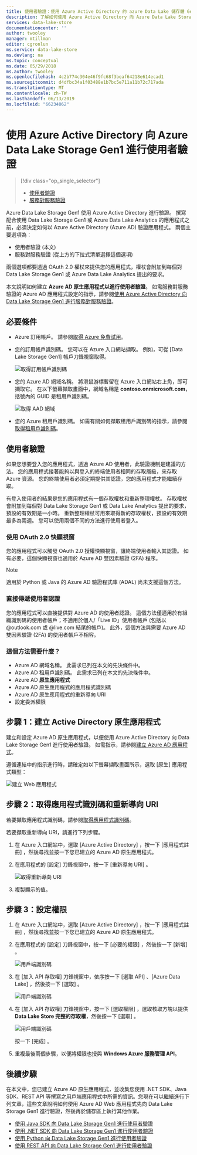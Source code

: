 ```yaml
---
title: 使用者驗證：使用 Azure Active Directory 的 azure Data Lake 儲存體 Gen1 |Microsoft Docs
description: 了解如何使用 Azure Active Directory 向 Azure Data Lake Storage Gen1 完成使用者驗證
services: data-lake-store
documentationcenter: ''
author: twooley
manager: mtillman
editor: cgronlun
ms.service: data-lake-store
ms.devlang: na
ms.topic: conceptual
ms.date: 05/29/2018
ms.author: twooley
ms.openlocfilehash: 4c2b774c304e46f9fc68f3beaf64218e614ecad1
ms.sourcegitcommit: d4dfbc34a1f03488e1b7bc5e711a11b72c717ada
ms.translationtype: MT
ms.contentlocale: zh-TW
ms.lasthandoff: 06/13/2019
ms.locfileid: "66234062"
---
```

# <a name="end-user-authentication-with-azure-data-lake-storage-gen1-using-azure-active-directory"></a>使用 Azure Active Directory 向 Azure Data Lake Storage Gen1 進行使用者驗證
> [!div class="op_single_selector"]
> * [使用者驗證](data-lake-store-end-user-authenticate-using-active-directory.md)
> * [服務對服務驗證](data-lake-store-service-to-service-authenticate-using-active-directory.md)
> 
> 

Azure Data Lake Storage Gen1 使用 Azure Active Directory 進行驗證。 撰寫配合使用 Data Lake Storage Gen1 或 Azure Data Lake Analytics 的應用程式之前，必須決定如何以 Azure Active Directory (Azure AD) 驗證應用程式。 兩個主要選項為︰

* 使用者驗證 (本文)
* 服務對服務驗證 (從上方的下拉式清單選擇這個選項)

兩個選項都要透過 OAuth 2.0 權杖來提供您的應用程式，權杖會附加到每個對 Data Lake Storage Gen1 或 Azure Data Lake Analytics 提出的要求。

本文說明如何建立 **Azure AD 原生應用程式以進行使用者驗證**。 如需服務對服務驗證的 Azure AD 應用程式設定的指示，請參閱[使用 Azure Active Directory 向 Data Lake Storage Gen1 進行服務對服務驗證](data-lake-store-authenticate-using-active-directory.md)。

## <a name="prerequisites"></a>必要條件
* Azure 訂用帳戶。 請參閱[取得 Azure 免費試用](https://azure.microsoft.com/pricing/free-trial/)。

* 您的訂用帳戶識別碼。 您可以在 Azure 入口網站擷取。 例如，可從 [Data Lake Storage Gen1] 帳戶刀鋒視窗取得。
  
    ![取得訂用帳戶識別碼](./media/data-lake-store-end-user-authenticate-using-active-directory/get-subscription-id.png)

* 您的 Azure AD 網域名稱。 將滑鼠游標暫留在 Azure 入口網站右上角，即可擷取它。 在以下螢幕擷取畫面中，網域名稱是 **contoso.onmicrosoft.com**，括號內的 GUID 是租用戶識別碼。 
  
    ![取得 AAD 網域](./media/data-lake-store-end-user-authenticate-using-active-directory/get-aad-domain.png)

* 您的 Azure 租用戶識別碼。 如需有關如何擷取租用戶識別碼的指示，請參閱[取得租用戶識別碼](../active-directory/develop/howto-create-service-principal-portal.md#get-values-for-signing-in)。

## <a name="end-user-authentication"></a>使用者驗證
如果您想要登入您的應用程式，透過 Azure AD 使用者，此驗證機制是建議的方法。 您的應用程式接著能夠以與登入的終端使用者相同的存取層級，來存取 Azure 資源。 您的終端使用者必須定期提供其認證，您的應用程式才能繼續存取。

有登入使用者的結果是您的應用程式有一個存取權杖和重新整理權杖。 存取權杖會附加到每個對 Data Lake Storage Gen1 或 Data Lake Analytics 提出的要求，預設的有效期是一小時。 重新整理權杖可用來取得新的存取權杖，預設的有效期最多為兩週。 您可以使用兩個不同的方法進行使用者登入。

### <a name="using-the-oauth-20-pop-up"></a>使用 OAuth 2.0 快顯視窗
您的應用程式可以觸發 OAuth 2.0 授權快顯視窗，讓終端使用者輸入其認證。 如有必要，這個快顯視窗也適用於 Azure AD 雙因素驗證 (2FA) 程序。 

> [!NOTE]
> 適用於 Python 或 Java 的 Azure AD 驗證程式庫 (ADAL) 尚未支援這個方法。
> 
> 

### <a name="directly-passing-in-user-credentials"></a>直接傳遞使用者認證
您的應用程式可以直接提供對 Azure AD 的使用者認證。 這個方法僅適用於有組織識別碼的使用者帳戶；不適用於個人/「Live ID」使用者帳戶 (包括以 @outlook.com 或 @live.com 結尾的帳戶)。 此外，這個方法與需要 Azure AD 雙因素驗證 (2FA) 的使用者帳戶不相容。

### <a name="what-do-i-need-for-this-approach"></a>這個方法需要什麼？
* Azure AD 網域名稱。 此需求已列在本文的先決條件中。
* Azure AD 租用戶識別碼。 此需求已列在本文的先決條件中。
* Azure AD **原生應用程式**
* Azure AD 原生應用程式的應用程式識別碼
* Azure AD 原生應用程式的重新導向 URI
* 設定委派權限


## <a name="step-1-create-an-active-directory-native-application"></a>步驟 1：建立 Active Directory 原生應用程式

建立和設定 Azure AD 原生應用程式，以便使用 Azure Active Directory 向 Data Lake Storage Gen1 進行使用者驗證。 如需指示，請參閱[建立 Azure AD 應用程式](../active-directory/develop/howto-create-service-principal-portal.md)。

遵循連結中的指示進行時，請確定如以下螢幕擷取畫面所示，選取 [原生]  應用程式類型：

![建立 Web 應用程式](./media/data-lake-store-end-user-authenticate-using-active-directory/azure-active-directory-create-native-app.png "建立原生應用程式")

## <a name="step-2-get-application-id-and-redirect-uri"></a>步驟 2：取得應用程式識別碼和重新導向 URI

若要擷取應用程式識別碼，請參閱[取得應用程式識別碼](../active-directory/develop/howto-create-service-principal-portal.md#get-values-for-signing-in)。

若要擷取重新導向 URI，請進行下列步驟。

1. 在 Azure 入口網站中，選取 [Azure Active Directory]  ，按一下 [應用程式註冊]  ，然後尋找並按一下您已建立的 Azure AD 原生應用程式。

2. 在應用程式的 [設定]  刀鋒視窗中，按一下 [重新導向 URI]  。

    ![取得重新導向 URI](./media/data-lake-store-end-user-authenticate-using-active-directory/azure-active-directory-redirect-uri.png)

3. 複製顯示的值。


## <a name="step-3-set-permissions"></a>步驟 3：設定權限

1. 在 Azure 入口網站中，選取 [Azure Active Directory]  ，按一下 [應用程式註冊]  ，然後尋找並按一下您已建立的 Azure AD 原生應用程式。

2. 在應用程式的 [設定]  刀鋒視窗中，按一下 [必要的權限]  ，然後按一下 [新增]  。

    ![用戶端識別碼](./media/data-lake-store-end-user-authenticate-using-active-directory/aad-end-user-auth-set-permission-1.png)

3. 在 [加入 API 存取權]  刀鋒視窗中，依序按一下 [選取 API]  、[Azure Data Lake]  ，然後按一下 [選取]  。

    ![用戶端識別碼](./media/data-lake-store-end-user-authenticate-using-active-directory/aad-end-user-auth-set-permission-2.png)
 
4.  在 [加入 API 存取權]  刀鋒視窗中，按一下 [選取權限]  ，選取核取方塊以提供 **Data Lake Store 完整的存取權**，然後按一下 [選取]  。

    ![用戶端識別碼](./media/data-lake-store-end-user-authenticate-using-active-directory/aad-end-user-auth-set-permission-3.png)

    按一下 [完成]  。

5. 重複最後兩個步驟，以便將權限也授與 **Windows Azure 服務管理 API**。
   
## <a name="next-steps"></a>後續步驟
在本文中，您已建立 Azure AD 原生應用程式，並收集您使用 .NET SDK、Java SDK、REST API 等撰寫之用戶端應用程式中所需的資訊。您現在可以繼續進行下列文章，這些文章說明如何使用 Azure AD Web 應用程式先向 Data Lake Storage Gen1 進行驗證，然後再於儲存區上執行其他作業。

* [使用 Java SDK 向 Data Lake Storage Gen1 進行使用者驗證](data-lake-store-end-user-authenticate-java-sdk.md)
* [使用 .NET SDK 向 Data Lake Storage Gen1 進行使用者驗證](data-lake-store-end-user-authenticate-net-sdk.md)
* [使用 Python 向 Data Lake Storage Gen1 進行使用者驗證](data-lake-store-end-user-authenticate-python.md)
* [使用 REST API 向 Data Lake Storage Gen1 進行使用者驗證](data-lake-store-end-user-authenticate-rest-api.md)

